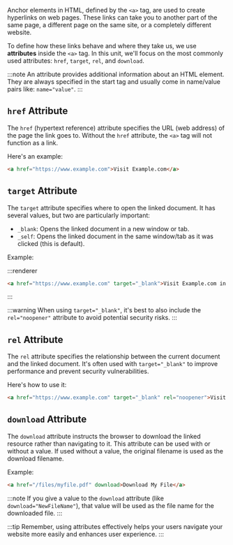 Anchor elements in HTML, defined by the `<a>` tag, are used to create hyperlinks on web pages. These links can take you to another part of the same page, a different page on the same site, or a completely different website.

To define how these links behave and where they take us, we use **attributes** inside the `<a>` tag. In this unit, we'll focus on the most commonly used attributes: `href`, `target`, `rel`, and `download`.

:::note
An attribute provides additional information about an HTML element. They are always specified in the start tag and usually come in name/value pairs like: `name="value"`.
:::

## `href` Attribute

The `href` (hypertext reference) attribute specifies the URL (web address) of the page the link goes to. Without the `href` attribute, the `<a>` tag will not function as a link.

Here's an example:

```html
<a href="https://www.example.com">Visit Example.com</a>
```

## `target` Attribute

The `target` attribute specifies where to open the linked document. It has several values, but two are particularly important:

- `_blank`: Opens the linked document in a new window or tab.
- `_self`: Opens the linked document in the same window/tab as it was clicked (this is default).

Example:

:::renderer
```html
<a href="https://www.example.com" target="_blank">Visit Example.com in a new tab</a>
```
:::

:::warning
When using `target="_blank"`, it's best to also include the `rel="noopener"` attribute to avoid potential security risks.
:::

## `rel` Attribute

The `rel` attribute specifies the relationship between the current document and the linked document. It's often used with `target="_blank"` to improve performance and prevent security vulnerabilities.

Here's how to use it:

```html
<a href="https://www.example.com" target="_blank" rel="noopener">Visit Example.com</a>
```

## `download` Attribute

The `download` attribute instructs the browser to download the linked resource rather than navigating to it. This attribute can be used with or without a value. If used without a value, the original filename is used as the download filename.

Example:

```html
<a href="/files/myfile.pdf" download>Download My File</a>
```

:::note
If you give a value to the `download` attribute (like `download="NewFileName"`), that value will be used as the file name for the downloaded file.
:::

:::tip
Remember, using attributes effectively helps your users navigate your website more easily and enhances user experience.
:::
